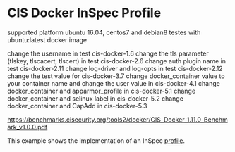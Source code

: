 # CIS Docker InSpec Profile

supported platform ubuntu 16.04, centos7 and debian8
testes with ubuntu:latest docker image

change the username in test cis-docker-1.6
change the tls parameter (tlskey, tlscacert, tlscert) in test cis-docker-2.6
change auth plugin name in test cis-docker-2.11
change log-driver and log-opts in test cis-docker-2.12
change the test value for cis-docker-3.7
change docker_container value to your container name and change the user value in cis-docker-4.1
change docker_container and apparmor_profile in cis-docker-5.1
change docker_container and selinux label in cis-docker-5.2
change docker_container and CapAdd in cis-docker-5.3

https://benchmarks.cisecurity.org/tools2/docker/CIS_Docker_1.11.0_Benchmark_v1.0.0.pdf

This example shows the implementation of an InSpec [profile](../../docs/profiles.rst).
